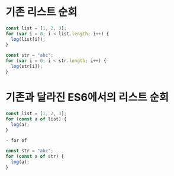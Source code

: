 # 기존 리스트 순회

```javascript
const list = [1, 2, 3];
for (var i = 0; i < list.length; i++) {
  log(list[i]);
}
```

```javascript
const str = "abc";
for (var i = 0; i < str.length; i++) {
  log(str[i]);
}
```

# 기존과 달라진 ES6에서의 리스트 순회

```javascript
const list = [1, 2, 3];
for (const a of list) {
  log(a);
}
```

    - for of

```javascript
const str = "abc";
for (const a of str) {
  log(a);
}
```
